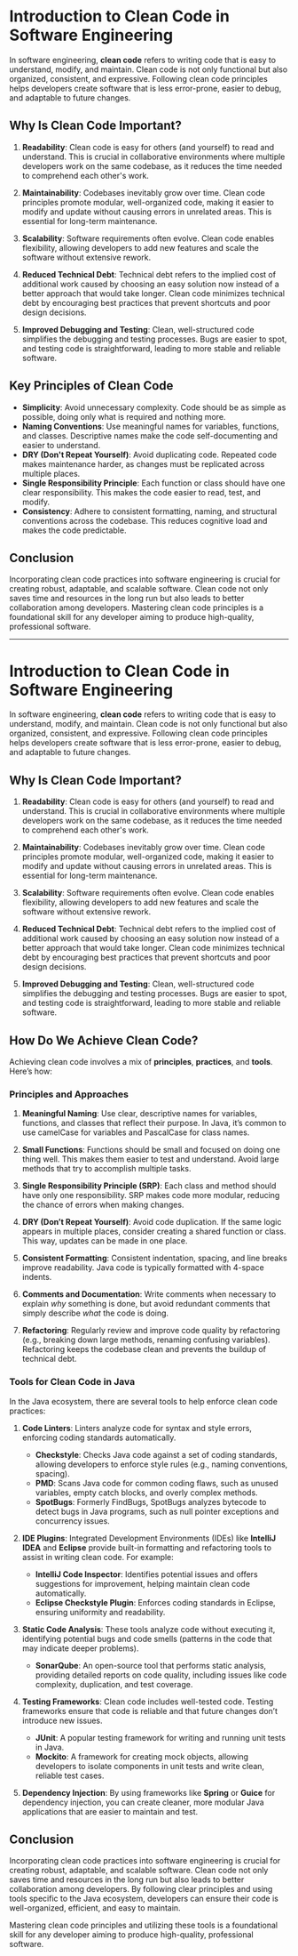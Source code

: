 # Introduction to Clean Code in Software Engineering

In software engineering, **clean code** refers to writing code that is easy to understand, modify, and maintain. Clean code is not only functional but also organized, consistent, and expressive. Following clean code principles helps developers create software that is less error-prone, easier to debug, and adaptable to future changes.

## Why Is Clean Code Important?

1. **Readability**: Clean code is easy for others (and yourself) to read and understand. This is crucial in collaborative environments where multiple developers work on the same codebase, as it reduces the time needed to comprehend each other's work.

2. **Maintainability**: Codebases inevitably grow over time. Clean code principles promote modular, well-organized code, making it easier to modify and update without causing errors in unrelated areas. This is essential for long-term maintenance.

3. **Scalability**: Software requirements often evolve. Clean code enables flexibility, allowing developers to add new features and scale the software without extensive rework.

4. **Reduced Technical Debt**: Technical debt refers to the implied cost of additional work caused by choosing an easy solution now instead of a better approach that would take longer. Clean code minimizes technical debt by encouraging best practices that prevent shortcuts and poor design decisions.

5. **Improved Debugging and Testing**: Clean, well-structured code simplifies the debugging and testing processes. Bugs are easier to spot, and testing code is straightforward, leading to more stable and reliable software.

## Key Principles of Clean Code

- **Simplicity**: Avoid unnecessary complexity. Code should be as simple as possible, doing only what is required and nothing more.
- **Naming Conventions**: Use meaningful names for variables, functions, and classes. Descriptive names make the code self-documenting and easier to understand.
- **DRY (Don't Repeat Yourself)**: Avoid duplicating code. Repeated code makes maintenance harder, as changes must be replicated across multiple places.
- **Single Responsibility Principle**: Each function or class should have one clear responsibility. This makes the code easier to read, test, and modify.
- **Consistency**: Adhere to consistent formatting, naming, and structural conventions across the codebase. This reduces cognitive load and makes the code predictable.

## Conclusion

Incorporating clean code practices into software engineering is crucial for creating robust, adaptable, and scalable software. Clean code not only saves time and resources in the long run but also leads to better collaboration among developers. Mastering clean code principles is a foundational skill for any developer aiming to produce high-quality, professional software.

----------------------------

# Introduction to Clean Code in Software Engineering

In software engineering, **clean code** refers to writing code that is easy to understand, modify, and maintain. Clean code is not only functional but also organized, consistent, and expressive. Following clean code principles helps developers create software that is less error-prone, easier to debug, and adaptable to future changes.

## Why Is Clean Code Important?

1. **Readability**: Clean code is easy for others (and yourself) to read and understand. This is crucial in collaborative environments where multiple developers work on the same codebase, as it reduces the time needed to comprehend each other's work.

2. **Maintainability**: Codebases inevitably grow over time. Clean code principles promote modular, well-organized code, making it easier to modify and update without causing errors in unrelated areas. This is essential for long-term maintenance.

3. **Scalability**: Software requirements often evolve. Clean code enables flexibility, allowing developers to add new features and scale the software without extensive rework.

4. **Reduced Technical Debt**: Technical debt refers to the implied cost of additional work caused by choosing an easy solution now instead of a better approach that would take longer. Clean code minimizes technical debt by encouraging best practices that prevent shortcuts and poor design decisions.

5. **Improved Debugging and Testing**: Clean, well-structured code simplifies the debugging and testing processes. Bugs are easier to spot, and testing code is straightforward, leading to more stable and reliable software.

## How Do We Achieve Clean Code?

Achieving clean code involves a mix of **principles**, **practices**, and **tools**. Here’s how:

### Principles and Approaches

1. **Meaningful Naming**: Use clear, descriptive names for variables, functions, and classes that reflect their purpose. In Java, it’s common to use camelCase for variables and PascalCase for class names.

2. **Small Functions**: Functions should be small and focused on doing one thing well. This makes them easier to test and understand. Avoid large methods that try to accomplish multiple tasks.

3. **Single Responsibility Principle (SRP)**: Each class and method should have only one responsibility. SRP makes code more modular, reducing the chance of errors when making changes.

4. **DRY (Don’t Repeat Yourself)**: Avoid code duplication. If the same logic appears in multiple places, consider creating a shared function or class. This way, updates can be made in one place.

5. **Consistent Formatting**: Consistent indentation, spacing, and line breaks improve readability. Java code is typically formatted with 4-space indents.

6. **Comments and Documentation**: Write comments when necessary to explain *why* something is done, but avoid redundant comments that simply describe *what* the code is doing.

7. **Refactoring**: Regularly review and improve code quality by refactoring (e.g., breaking down large methods, renaming confusing variables). Refactoring keeps the codebase clean and prevents the buildup of technical debt.

### Tools for Clean Code in Java

In the Java ecosystem, there are several tools to help enforce clean code practices:

1. **Code Linters**: Linters analyze code for syntax and style errors, enforcing coding standards automatically.
   - **Checkstyle**: Checks Java code against a set of coding standards, allowing developers to enforce style rules (e.g., naming conventions, spacing).
   - **PMD**: Scans Java code for common coding flaws, such as unused variables, empty catch blocks, and overly complex methods.
   - **SpotBugs**: Formerly FindBugs, SpotBugs analyzes bytecode to detect bugs in Java programs, such as null pointer exceptions and concurrency issues.

2. **IDE Plugins**: Integrated Development Environments (IDEs) like **IntelliJ IDEA** and **Eclipse** provide built-in formatting and refactoring tools to assist in writing clean code. For example:
   - **IntelliJ Code Inspector**: Identifies potential issues and offers suggestions for improvement, helping maintain clean code automatically.
   - **Eclipse Checkstyle Plugin**: Enforces coding standards in Eclipse, ensuring uniformity and readability.

3. **Static Code Analysis**: These tools analyze code without executing it, identifying potential bugs and code smells (patterns in the code that may indicate deeper problems).
   - **SonarQube**: An open-source tool that performs static analysis, providing detailed reports on code quality, including issues like code complexity, duplication, and test coverage.

4. **Testing Frameworks**: Clean code includes well-tested code. Testing frameworks ensure that code is reliable and that future changes don’t introduce new issues.
   - **JUnit**: A popular testing framework for writing and running unit tests in Java.
   - **Mockito**: A framework for creating mock objects, allowing developers to isolate components in unit tests and write clean, reliable test cases.

5. **Dependency Injection**: By using frameworks like **Spring** or **Guice** for dependency injection, you can create cleaner, more modular Java applications that are easier to maintain and test.

## Conclusion

Incorporating clean code practices into software engineering is crucial for creating robust, adaptable, and scalable software. Clean code not only saves time and resources in the long run but also leads to better collaboration among developers. By following clear principles and using tools specific to the Java ecosystem, developers can ensure their code is well-organized, efficient, and easy to maintain.

Mastering clean code principles and utilizing these tools is a foundational skill for any developer aiming to produce high-quality, professional software.




